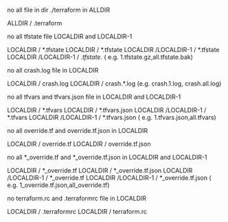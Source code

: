 no all file in dir ./terraform in ALLDIR 

ALLDIR / .terraform

no all tfstate file LOCALDIR and LOCALDIR-1

LOCALDIR / *.tfstate
LOCALDIR / *.tfstate
LOCALDIR /LOCALDIR-1 / *.tfstate
LOCALDIR /LOCALDIR-1 / *.tfstate.*  ( e.g.  1.tfstate.gz,all.tfstate.bak)

no all crash.log file in LOCALDIR

LOCALDIR / crash.log
LOCALDIR / crash.*.log  (e.g. crash.1.log, crash.all.log)

no all tfvars and tfvars.json file in LOCALDIR  and LOCALDIR-1

LOCALDIR / *.tfvars
LOCALDIR / *.tfvars.json
LOCALDIR /LOCALDIR-1 / *.tfvars
LOCALDIR /LOCALDIR-1 / *.tfvars.json  ( e.g.  1.tfvars.json,all.tfvars)
 
no all override.tf and  override.tf.json in LOCALDIR

LOCALDIR / override.tf
LOCALDIR / override.tf.json

no all *_override.tf and *_override.tf.json in LOCALDIR  and LOCALDIR-1

LOCALDIR / *_override.tf
LOCALDIR / *_override.tf.json
LOCALDIR /LOCALDIR-1 / *_override.tf
LOCALDIR /LOCALDIR-1 / *_override.tf.json  ( e.g.  1_override.tf.json,all_override.tf)

no terraform.rc and .terraformrc file in LOCALDIR

LOCALDIR / .terraformrc
LOCALDIR / terraform.rc
